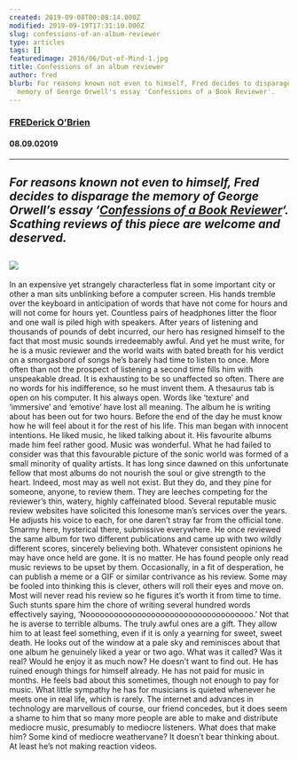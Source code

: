 ```yaml
---
created: 2019-09-08T00:08:14.000Z
modified: 2019-09-19T17:31:10.000Z
slug: confessions-of-an-album-reviewer
type: articles
tags: []
featuredimage: 2016/06/Out-of-Mind-1.jpg
title: Confessions of an album reviewer
author: fred
blurb: For reasons known not even to himself, Fred decides to disparage the
  memory of George Orwell's essay 'Confessions of a Book Reviewer'.
---
```

### [FREDerick O’Brien](<https://twitter.com/thewhalelines>)
#### 08.09.02019
------
*For reasons known not even to himself, Fred decides to disparage the memory of George Orwell’s essay ‘[Confessions of a Book Reviewer](<http://orwell.ru/library/articles/reviewer/english/e_bkrev>)‘. Scathing reviews of this piece are welcome and deserved.*
------
![](2016/06/Out-of-Mind-1.jpg)
------
In an expensive yet strangely characterless flat in some important city or other a man sits unblinking before a computer screen. His hands tremble over the keyboard in anticipation of words that have not come for hours and will not come for hours yet. Countless pairs of headphones litter the floor and one wall is piled high with speakers. After years of listening and thousands of pounds of debt incurred, our hero has resigned himself to the fact that most music sounds irredeemably awful.
And yet he must write, for he is a music reviewer and the world waits with bated breath for his verdict on a smorgasbord of songs he’s barely had time to listen to once. More often than not the prospect of listening a second time fills him with unspeakable dread. It is exhausting to be so unaffected so often. There are no words for his indifference, so he must invent them. A thesaurus tab is open on his computer. It his always open. Words like ‘texture’ and ‘immersive’ and ‘emotive’ have lost all meaning. The album he is writing about has been out for two hours. Before the end of the day he must know how he will feel about it for the rest of his life.
This man began with innocent intentions. He liked music, he liked talking about it. His favourite albums made him feel rather good. Music was wonderful. What he had failed to consider was that this favourable picture of the sonic world was formed of a small minority of quality artists. It has long since dawned on this unfortunate fellow that most albums do not nourish the soul or give strength to the heart. Indeed, most may as well not exist. But they do, and they pine for someone, anyone, to review them. They are leeches competing for the reviewer’s thin, watery, highly caffeinated blood.
Several reputable music review websites have solicited this lonesome man’s services over the years. He adjusts his voice to each, for one daren’t stray far from the official tone. Smarmy here, hysterical there, submissive everywhere. He once reviewed the same album for two different publications and came up with two wildly different scores, sincerely believing both. Whatever consistent opinions he may have once held are gone. It is no matter. He has found people only read music reviews to be upset by them.
Occasionally, in a fit of desperation, he can publish a meme or a GIF or similar contrivance as his review. Some may be fooled into thinking this is clever, others will roll their eyes and move on. Most will never read his review so he figures it’s worth it from time to time. Such stunts spare him the chore of writing several hundred words effectively saying, ‘Noooooooooooooooooooooooooooooooooooo.’ Not that he is averse to terrible albums. The truly awful ones are a gift. They allow him to at least feel something, even if it is only a yearning for sweet, sweet death.
He looks out of the window at a pale sky and reminisces about that one album he genuinely liked a year or two ago. What was it called? Was it real? Would he enjoy it as much now? He doesn’t want to find out. He has ruined enough things for himself already. He has not paid for music in months. He feels bad about this sometimes, though not enough to pay for music. What little sympathy he has for musicians is quieted whenever he meets one in real life, which is rarely.
The internet and advances in technology are marvellous of course, our friend concedes, but it does seem a shame to him that so many more people are able to make and distribute mediocre music, presumably to mediocre listeners. What does that make him? Some kind of mediocre weathervane? It doesn’t bear thinking about. At least he’s not making reaction videos.